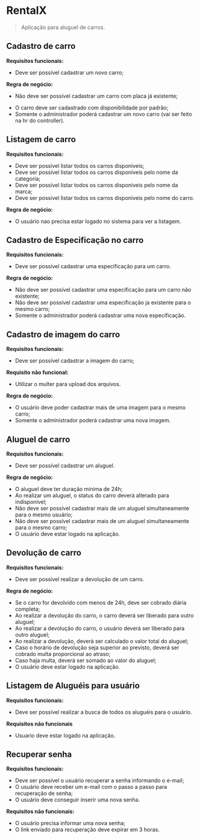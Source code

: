 # RentalX #
> Aplicação para aluguel de carros.

## Cadastro de carro
**Requisitos funcionais:**
- Deve ser possível cadastrar um novo carro;

**Regra de negócio:**
- Não deve ser possivel cadastrar um carro com placa já existente;
<!-- - Não deve ser possível alterar a placa de um carro já cadastrado; -->
- O carro deve ser cadastrado com disponibilidade por padrão;
- Somente o administrador poderá cadastrar um novo carro (vai ser feito na hr do controller).


## Listagem de carro
**Requisitos funcionais:**
- Deve ser possível listar todos os carros disponíveis;
- Deve ser possível listar todos os carros disponíveis pelo nome da categoria;
- Deve ser possível listar todos os carros disponíveis pelo nome da marca;
- Deve ser possível listar todos os carros disponíveis pelo nome do carro.

**Regra de negócio:**
- O usuário nao precisa estar logado no sistema para ver a listagem.


## Cadastro de Especificação no carro
**Requisitos funcionais:**
- Deve ser possível cadastrar uma especificação para um carro.

**Regra de negócio:**
- Não deve ser possível cadastrar uma especificação para um carro não existente;
- Não deve ser possível cadastrar uma especificação ja existente para o mesmo carro;
- Somente o administrador poderá cadastrar uma nova especificação.


## Cadastro de imagem do carro
**Requisitos funcionais:**
- Deve ser possível cadastrar a imagem do carro;

**Requisito não funcional:**
- Utilizar o multer para upload dos arquivos.

**Regra de negócio:**
- O usuário deve poder cadastrar mais de uma imagem para o mesmo carro;
- Somente o administrador poderá cadastrar uma nova imagem.

## Aluguel de carro
**Requisitos funcionais:**
- Deve ser possível cadastrar um aluguel.

**Regra de negócio:**
- O aluguel deve ter duração mínima de 24h;
- Ao realizar um aluguel, o status do carro deverá alterado para indisponível;
- Não deve ser possível cadastrar mais de um aluguel simultaneamente para o mesmo usuário;
- Não deve ser possível cadastrar mais de um aluguel simultaneamente para o mesmo carro;
- O usuário deve estar logado na aplicação.

## Devolução de carro

**Requisitos funcionais:**
- Deve ser possível realizar a devolução de um carro.

**Regra de negócio:**
- Se o carro for devolvido com menos de 24h, deve ser cobrado diária completa;
- Ao realizar a devolução do carro, o carro deverá ser liberado para outro aluguel;
- Ao realizar a devolução do carro, o usuário deverá ser liberado para outro aluguel;
- Ao realizar a devolução, deverá ser calculado o valor total do aluguel;
- Caso o horário de devolução seja superior ao previsto, deverá ser cobrado multa proporcional ao atraso;
- Caso haja multa, deverá ser somado ao valor do aluguel;
- O usuário deve estar logado na aplicação.

## Listagem de Aluguéis para usuário
**Requisitos funcionais:**
- Deve ser possível realizar a busca de todos os aluguéis para o usuário.

**Requisitos não funcionais**
- Usuario deve estar logado na aplicação.

## Recuperar senha
**Requisitos funcionais:**
- Deve ser possível o usuário recuperar a senha informando o e-mail;
- O usuário deve receber um e-mail com o passo a passo para recuperação de senha;
- O usuário deve conseguir inserir uma nova senha.

**Requisitos não funcionais:**
- O usuário precisa informar uma nova senha;
- O link enviado para recuperação deve expirar em 3 horas.
